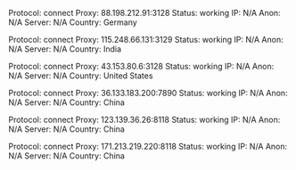 Protocol: connect
Proxy: 88.198.212.91:3128
Status: working
IP: N/A
Anon: N/A
Server: N/A
Country: Germany

Protocol: connect
Proxy: 115.248.66.131:3129
Status: working
IP: N/A
Anon: N/A
Server: N/A
Country: India

Protocol: connect
Proxy: 43.153.80.6:3128
Status: working
IP: N/A
Anon: N/A
Server: N/A
Country: United States

Protocol: connect
Proxy: 36.133.183.200:7890
Status: working
IP: N/A
Anon: N/A
Server: N/A
Country: China

Protocol: connect
Proxy: 123.139.36.26:8118
Status: working
IP: N/A
Anon: N/A
Server: N/A
Country: China

Protocol: connect
Proxy: 171.213.219.220:8118
Status: working
IP: N/A
Anon: N/A
Server: N/A
Country: China


